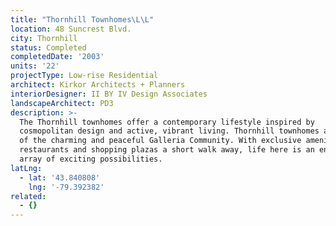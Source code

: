 ```yaml
---
title: "Thornhill Townhomes\L\L"
location: 48 Suncrest Blvd.
city: Thornhill
status: Completed
completedDate: '2003'
units: '22'
projectType: Low-rise Residential
architect: Kirkor Architects + Planners
interiorDesigner: II BY IV Design Associates
landscapeArchitect: PD3
description: >-
  The Thornhill townhomes offer a contemporary lifestyle inspired by
  cosmopolitan design and active, vibrant living. Thornhill townhomes are part
  of the charming and peaceful Galleria Community. With exclusive amenities,
  restaurants and shopping plazas a short walk away, life here is an endless
  array of exciting possibilities.
latLng:
  - lat: '43.840808'
    lng: '-79.392382'
related:
  - {}
---
```



